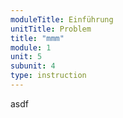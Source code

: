 ```yaml
---
moduleTitle: Einführung
unitTitle: Problem
title: "mmm"
module: 1
unit: 5
subunit: 4
type: instruction
---
```


asdf